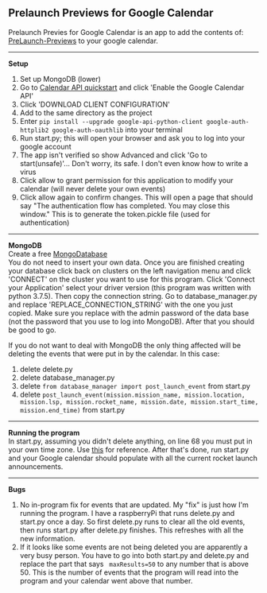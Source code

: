 **Prelaunch Previews for Google Calendar**
-
Prelaunch Previes for Google Calendar is an app to add the contents of:
[PreLaunch-Previews](https://everydayastronaut.com/prelaunch-previews/) to your google calendar.<br>
****
**Setup**
1. Set up MongoDB (lower)
2. Go to [Calendar API quickstart](https://developers.google.com/calendar/quickstart/python) and click 'Enable the Google Calendar API'<br>
3. Click 'DOWNLOAD CLIENT CONFIGURATION'
4. Add to the same directory as the project
5. Enter `pip install --upgrade google-api-python-client google-auth-httplib2 google-auth-oauthlib` into your terminal
6. Run start.py; this will open your browser and ask you to log into your google account
7. The app isn't verified so show Advanced and click 'Go to start(unsafe)'... Don't worry, its safe. I don't even know
how to write a virus
8. Click allow to grant permission for this application to modify your calendar (will never delete your own events)<br>
9. Click allow again to confirm changes. This will open a page that should say "The authentication flow has completed. 
You may close this window." This is to generate the token.pickle file (used for authentication)
****
**MongoDB**<br>
Create a free [MongoDatabase](https://docs.atlas.mongodb.com/getting-started/)<br>
You do not need to insert your own data. Once you are finished creating your database click back on clusters on the left
navigation menu and click 'CONNECT' on the cluster you want to use for this program. Click 'Connect your Application'
select your driver version (this program was written with python 3.7.5). Then copy the connection string. Go to
database_manager.py and replace 'REPLACE_CONNECTION_STRING' with the one you just copied. Make sure you replace
<password> with the admin password of the data base (not the password that you use to log into MongoDB). After that you
should be good to go.

If you do not want to deal with MongoDB the only thing affected will be deleting the events that were put in by the
calendar. In this case:
1. delete delete.py
2. delete database_manager.py
3. delete `from database_manager import post_launch_event` from start.py
4. delete `post_launch_event(mission.mission_name, mission.location, mission.lsp, mission.rocket_name, mission.date, mission.start_time, mission.end_time)`
from start.py
****
**Running the program**<br>
In start.py, assuming you didn't delete anything, on line 68 you must put in your own time zone. Use
[this](http://www.timezoneconverter.com/cgi-bin/zonehelp.tzc?cc=US&ccdesc=United%20States) for reference. After that's
done, run start.py and your Google calendar should populate with all the current rocket launch announcements.<br>
****
**Bugs**
1. No in-program fix for events that are updated. My "fix" is just how I'm running the program. I have a raspberryPi that
runs delete.py and start.py once a day. So first delete.py runs to clear all the old events, then runs start.py after 
delete.py finishes. This refreshes with all the new information.
2. If it looks like some events are not being deleted you are apparently a very busy person. You have to go into both
start.py and delete.py and replace the part that says ` maxResults=50` to any number that is above 50. This is the number
of events that the program will read into the program and your calendar went above that number.
